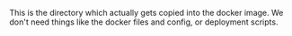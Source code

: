 This is the directory which actually gets copied into the docker image.
We don't need things like the docker files and config, or deployment scripts.

